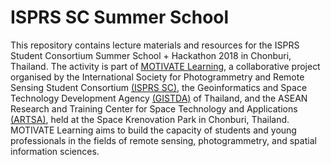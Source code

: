 # ISPRS SC Summer School
This repository contains lecture materials and resources for the ISPRS Student Consortium Summer School + Hackathon 2018 in Chonburi, Thailand. The activity is part of [MOTIVATE Learning](http://sc.isprs.org/events/motivate.html), a collaborative project organised by the International Society for Photogrammetry and Remote Sensing Student Consortium [(ISPRS SC)](http://sc.isprs.org/home.html), the Geoinformatics and Space Technology Development Agency [(GISTDA)](http://www.gistda.or.th/main/en) of Thailand, and the ASEAN Research and Training Center for Space Technology and Applications [(ARTSA)](http://artsa.gistda.or.th/about/), held at the Space Krenovation Park in Chonburi, Thailand. MOTIVATE Learning aims to build the capacity of students and young professionals in the fields of remote sensing, photogrammetry, and spatial information sciences.
